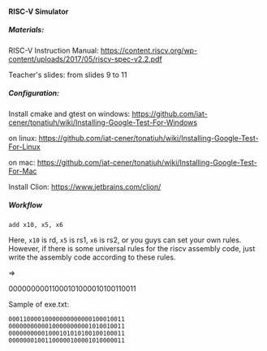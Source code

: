 #### RISC-V Simulator

##### Materials:

RISC-V Instruction Manual: https://content.riscv.org/wp-content/uploads/2017/05/riscv-spec-v2.2.pdf

Teacher's slides: from slides 9 to 11

##### Configuration:

Install cmake and gtest on windows: https://github.com/iat-cener/tonatiuh/wiki/Installing-Google-Test-For-Windows

on linux: https://github.com/iat-cener/tonatiuh/wiki/Installing-Google-Test-For-Linux

on mac: https://github.com/iat-cener/tonatiuh/wiki/Installing-Google-Test-For-Mac

Install Clion: https://www.jetbrains.com/clion/



##### Workflow

```
add x10, x5, x6
```

Here, `x10` is rd, `x5` is rs1, `x6` is rs2, or you guys can set your own rules. However, if there is some universal rules for the riscv assembly code, just write the assembly code according to these rules.						

=>

00000000011000101000010100110011		

Sample of exe.txt:

```
00011000010000000000000100010011
00000000000100000000001010010011
00000000001000101010100100100011
00000001001100000100001010000011
```

